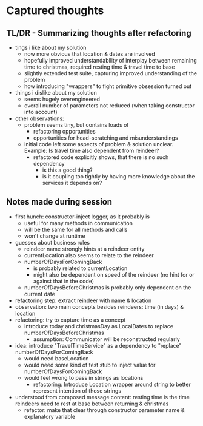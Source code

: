 # Captured thoughts

## TL/DR - Summarizing thoughts after refactoring
- tings i like about my solution
  - now more obvious that location & dates are involved
  - hopefully improved understandability of interplay between remaining time to christmas, required resting time & travel time to base
  - slightly extended test suite, capturing improved understanding of the problem
  - how introducing "wrappers" to fight primitive obsession turned out
- things i dislike about my solution
  - seems hugely overengineered
  - overall number of parameters not reduced (when taking constructor into account)
- other observations:
  - problem seems tiny, but contains loads of
    - refactoring opportunities
    - opportunities for head-scratching and misunderstandings
  - initial code left some aspects of problem & solution unclear. Example: Is travel time also dependent from reindeer?
    - refactored code explicitly shows, that there is no such dependency
      - is this a good thing?
      - is it coupling too tightly by having more knowledge about the services it depends on?

## Notes made during session
- first hunch: constructor-inject logger, as it probably is
  - useful for many methods in communication
  - will be the same for all methods and calls
  - won't change at runtime
- guesses about business rules
  - reindeer name strongly hints at a reindeer entity
  - currentLocation also seems to relate to the reindeer
  - numberOfDaysForComingBack
    - is probably related to currentLocation
    - might also be dependent on speed of the reindeer (no hint for or against that in the code)
  - numberOfDaysBeforeChristmas is probably only dependent on the current date
- refactoring step: extract reindeer with name & location
- observation: two main concepts besides reindeers: time (in days) & location
- refactoring: try to capture time as a concept
  - introduce today and christmasDay as LocalDates to replace numberOfDaysBeforeChristmas
    - assumption: Communicator will be reconstructed regularly
- idea: introduce "TravelTimeService" as a dependency to "replace" numberOfDaysForComingBack
  - would need baseLocation
  - would need some kind of test stub to inject value for numberOfDaysForComingBack
  - would feel wrong to pass in strings as locations
    - refactoring: Introduce Location wrapper around string to better represent intention of those strings
- understood from composed message content: resting time is the time reindeers need to rest at base between returning & christmas
  - refactor: make that clear through constructor parameter name & explanatory variable